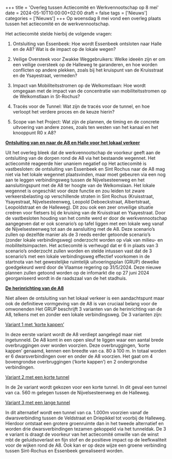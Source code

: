 +++
title = 'Overleg tussen Actiecomité en Werkvennootschap op 8 mei'
date = 2024-05-10T10:00:00+02:00
draft = false
tags = ['Nieuws']
categories = ['Nieuws']
+++
Op woensdag 8 mei vond een overleg plaats tussen het actiecomité en de
werkvennootschap. 

Het actiecomité stelde hierbij de volgende vragen:

1. Ontsluiting van Essenbeek: Hoe wordt Essenbeek ontsloten naar Halle en de
A8? Wat is de impact op de lokale wegen?

2. Veilige Oversteek voor Zwakke Weggebruikers: Welke ideeën zijn er om een
veilige oversteek op de Halleweg te garanderen, en hoe worden conflicten op
andere plekken, zoals bij het kruispunt van de Kruisstraat en de Ysayestraat,
vermeden?

3. Impact van Mobiliteitsstromen op de Welkomstlaan: Hoe wordt omgegaan
met de impact van de concentratie van mobiliteitsstromen op de Welkomstlaan in
St-Rochus?

4. Tracés voor de Tunnel: Wat zijn de tracés voor de tunnel, en hoe verloopt het
verdere proces en de keuze hierin?

5. Scope van het Project: Wat zijn de plannen, de timing en de concrete uitvoering
van andere zones, zoals ten westen van het kanaal en het knooppunt R0 x A8?

**<ins>Ontsluiting van en naar de A8 en Halle voor het lokaal verkeer</ins>**

Uit het overleg bleek dat de werkvennootschap de voorkeur geeft aan de ontsluiting van
de dorpen rond de A8 via het bestaande wegennet. Het actiecomité reageerde hier
unaniem negatief op
Het actiecomité is vastbesloten: de ontsluiting van Essenbeek en Sint Rochus naar de A8
mag niet via het lokale wegennet plaatsvinden, maar moet gebeuren via een nog aan te
leggen verbindingsweg tussen de Nijvelsesteenweg en het aansluitingspunt met de A8 ter
hoogte van de Welkomslaan. Het lokale wegennet is ongeschikt voor deze functie en zou
leiden tot zware verkeersbelasting op verschillende straten in Sint Rochus (Kruisstraat,
Ysayestraat, Nijvelsesteenweg, Leopold Deboeckstraat, Albertstraat, Leopoldstraat en de
Halleweg). Dit zou ook een zeer onveilige situatie creëren voor fietsers bij de kruising van
de Kruisstraat en Ysayestraat.
Door de vastbesloten houding van het comite werd er door de werkvennootschap
aangegeven dat er ook scenario’s op tafel liggen met een lokale weg vanaf de
Nijvelsesteenweg tot aan de aansluiting met de A8. Deze scenario’s zullen op dezelfde
manier als de 3 reeds eerder getoonde scenario’s (zonder lokale verbindingsweg)
onderzocht worden op vlak van milieu- en mobiliteitsimpacten. Het actiecomité is
verheugd dat er 6 in plaats van 3 scenario’s onderzocht zullen worden en stelde intussen
vast dat de 3 scenario’s met een lokale verbindingsweg effectief voorkomen in de
startnota van het gewestelijke ruimtelijk uitvoeringsplan (GRUP) dewelke goedgekeurd
werd door de Vlaamse regering op 31/5/2024. Deze nieuwe plannen zullen getoond
worden op de infomarkt die op 27 juni 2024 georganiseerd wordt in de raadszaal van de
het stadhuis.

**<ins>De herinrichting van de A8</ins>**

Niet alleen de ontsluiting van het lokaal verkeer is een aandachtspunt maar ook de
definitieve vormgeving van de A8 is van cruciaal belang voor de omwonenden
Het GRUP beschrijft 3 varianten van de herinrichting van de A8, telkens met en zonder
een lokale verbindingsweg. 
De 3 varianten zijn:

<ins>Variant 1 met ‘korte kappen’</ins>

In deze eerste variant wordt de A8 verdiept aangelegd maar niet ingetunneld. De A8
komt in een open sleuf te liggen waar een aantal brede overbruggingen over worden
voorzien. Deze overbruggingen, ‘korte kappen’ genaamd, kennen een breedte van ca. 80
à 100 m. In totaal worden er 6 dwarsverbindingen over en onder de A8 voorzien. Het
gaat om 4 bovengrondse overbruggingen (‘korte kappen’) en 2 ondergrondse
verbindingen.

<ins>Variant 2 met een korte tunnel</ins>

In de 2e variant wordt gekozen voor een korte tunnel. In dit geval een tunnel van ca.
560 m gelegen tussen de Nijvelsesteenweg en de Halleweg.

<ins>Variant 3 met een lange tunnel</ins>

In dit alternatief wordt een tunnel van ca. 1.000m voorzien vanaf de dwarsverbinding
tussen de Veldstraat en Driepikkel tot voorbij de Halleweg. Hierdoor ontstaat een grotere
groenruimte dan in het tweede alternatief en worden drie dwarsverbindingen tezamen
gekoppeld via het tunneldak.
De 3 e variant is draagt de voorkeur van het actiecomité omwille van de winst mbt de
geluidsoverlast en fijn stof en de positieve impact op de leefkwaliteit voor de wijken rond
de A8. Ook kan er op deze wijze een groene verbinding tussen Sint-Rochus en Essenbeek
gerealiseerd worden.